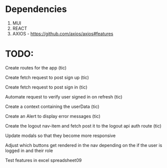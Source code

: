 # Dependencies

1. MUI
2. REACT
3. AXIOS - https://github.com/axios/axios#features

# TODO:

Create routes for the app (tic)

Create fetch request to post sign up (tic)

Create fetch request to post sign in (tic)

Automate request to verify user signed in on refresh (tic)

Create a context containing the userData (tic)

Create an Alert to display error messages (tic)

Create the logout nav-item and fetch post it to the logout api auth route (tic)

Update modals so that they become more responsive 

Adjust which buttons get rendered in the nav depending on the if the user is logged in and their role

Test features in excel spreadsheet09
